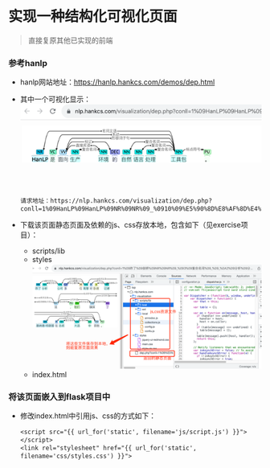 # 实现一种结构化可视化页面
> 直接复原其他已实现的前端

### 参考hanlp

- hanlp网站地址：https://hanlp.hankcs.com/demos/dep.html


- 其中一个可视化显示：
  ![img.png](img.png)
  ```
  请求地址：https://nlp.hankcs.com/visualization/dep.php?conll=1%09HanLP%09HanLP%09NR%09NR%09_%0910%09%E5%90%8D%E8%AF%8D%E4%B8%BB%E8%AF%AD%09_%09_%0A2%09%E6%98%AF%09%E6%98%AF%09VC%09VC%09_%0910%09%E7%B3%BB%E5%8A%A8%09_%09_%0A3%09%E9%9D%A2%E5%90%91%09%E9%9D%A2%E5%90%91%09VV%09VV%09_%0910%09%E5%BD%A2%E5%AE%B9%E8%AF%8D%E5%AD%90%E5%8F%A5%09_%09_%0A4%09%E7%94%9F%E4%BA%A7%09%E7%94%9F%E4%BA%A7%09NN%09NN%09_%095%09%E5%A4%8D%E5%90%88%E5%90%8D%E8%AF%8D%09_%09_%0A5%09%E7%8E%AF%E5%A2%83%09%E7%8E%AF%E5%A2%83%09NN%09NN%09_%093%09%E7%9B%B4%E6%8E%A5%E5%AE%BE%E8%AF%AD%09_%09_%0A6%09%E7%9A%84%09%E7%9A%84%09DEC%09DEC%09_%093%09%E6%A0%87%E8%AE%B0%09_%09_%0A7%09%E8%87%AA%E7%84%B6%09%E8%87%AA%E7%84%B6%09NN%09NN%09_%0910%09%E5%A4%8D%E5%90%88%E5%90%8D%E8%AF%8D%09_%09_%0A8%09%E8%AF%AD%E8%A8%80%09%E8%AF%AD%E8%A8%80%09NN%09NN%09_%0910%09%E5%A4%8D%E5%90%88%E5%90%8D%E8%AF%8D%09_%09_%0A9%09%E5%A4%84%E7%90%86%09%E5%A4%84%E7%90%86%09NN%09NN%09_%0910%09%E5%A4%8D%E5%90%88%E5%90%8D%E8%AF%8D%09_%09_%0A10%09%E5%B7%A5%E5%85%B7%E5%8C%85%09%E5%B7%A5%E5%85%B7%E5%8C%85%09NN%09NN%09_%090%09%E6%A0%B9%09_%09_%0A11%09%E3%80%82%09%E3%80%82%09PU%09PU%09_%0910%09%E6%A0%87%E7%82%B9%E7%AC%A6%E5%8F%B7%09_%09_%0A&download=0
  ```
- 下载该页面静态页面及依赖的js、css存放本地，包含如下（见exercise项目）：
    - scripts/lib
    - styles
    ![img_1.png](img_1.png)
    - index.html
      
### 将该页面嵌入到flask项目中

- 修改index.html中引用js、css的方式如下：
  ```
  <script src="{{ url_for('static', filename='js/script.js') }}"></script>
  <link rel="stylesheet" href="{{ url_for('static', filename='css/styles.css') }}">
  ```